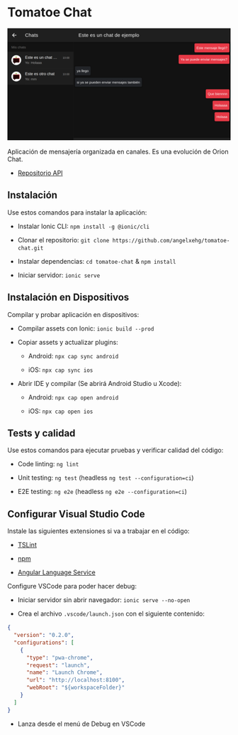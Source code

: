 # Tomatoe Chat

![Vista previa app](./docs/social.png)

Aplicación de mensajería organizada en canales. Es una evolución de Orion Chat.

- [Repositorio API](https://github.com/angelxehg/tomatoe-chat-api)

## Instalación

Use estos comandos para instalar la aplicación:

- Instalar Ionic CLI: `npm install -g @ionic/cli`

- Clonar el repositorio: `git clone https://github.com/angelxehg/tomatoe-chat.git`

- Instalar dependencias: `cd tomatoe-chat` & `npm install`

- Iniciar servidor: `ionic serve`

## Instalación en Dispositivos

Compilar y probar aplicación en dispositivos:

- Compilar assets con Ionic: `ionic build --prod`

- Copiar assets y actualizar plugins:

  - Android: `npx cap sync android`

  - iOS: `npx cap sync ios`

- Abrir IDE y compilar (Se abrirá Android Studio u Xcode):

  - Android: `npx cap open android`

  - iOS: `npx cap open ios`

## Tests y calidad

Use estos comandos para ejecutar pruebas y verificar calidad del código:

- Code linting: `ng lint`

- Unit testing: `ng test` (headless `ng test --configuration=ci`)

- E2E testing: `ng e2e` (headless `ng e2e --configuration=ci`)

## Configurar Visual Studio Code

Instale las siguientes extensiones si va a trabajar en el código:

- [TSLint](https://marketplace.visualstudio.com/items?itemName=ms-vscode.vscode-typescript-tslint-plugin)

- [npm](https://marketplace.visualstudio.com/items?itemName=eg2.vscode-npm-script)

- [Angular Language Service](https://marketplace.visualstudio.com/items?itemName=Angular.ng-template)

Configure VSCode para poder hacer debug:

- Iniciar servidor sin abrir navegador: `ionic serve --no-open`

- Crea el archivo `.vscode/launch.json` con el siguiente contenido:

```json
{
  "version": "0.2.0",
  "configurations": [
    {
      "type": "pwa-chrome",
      "request": "launch",
      "name": "Launch Chrome",
      "url": "http://localhost:8100",
      "webRoot": "${workspaceFolder}"
    }
  ]
}
```

- Lanza desde el menú de Debug en VSCode
